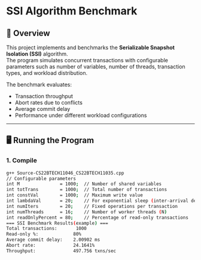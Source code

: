 # SSI Algorithm Benchmark

## 📌 Overview
This project implements and benchmarks the **Serializable Snapshot Isolation (SSI)** algorithm.  
The program simulates concurrent transactions with configurable parameters such as number of variables, number of threads, transaction types, and workload distribution.  

The benchmark evaluates:
- Transaction throughput  
- Abort rates due to conflicts  
- Average commit delay  
- Performance under different workload configurations  

---

## 🖥️ Running the Program

### 1. Compile
```bash
g++ Source-CS22BTECH11046_CS22BTECH11035.cpp
// Configurable parameters
int M               = 1000;  // Number of shared variables
int totTrans        = 1000;  // Total number of transactions
int constVal        = 1000;  // Maximum write value
int lambdaVal       = 20;    // For exponential sleep (inter-arrival delay)
int numIters        = 20;    // Fixed operations per transaction
int numThreads      = 16;    // Number of worker threads (N)
int readOnlyPercent = 80;    // Percentage of read-only transactions
=== SSI Benchmark Results(example) ===
Total transactions:       1000
Read-only %:             80%
Average commit delay:    2.00902 ms
Abort rate:              24.1641%
Throughput:              497.756 txns/sec

